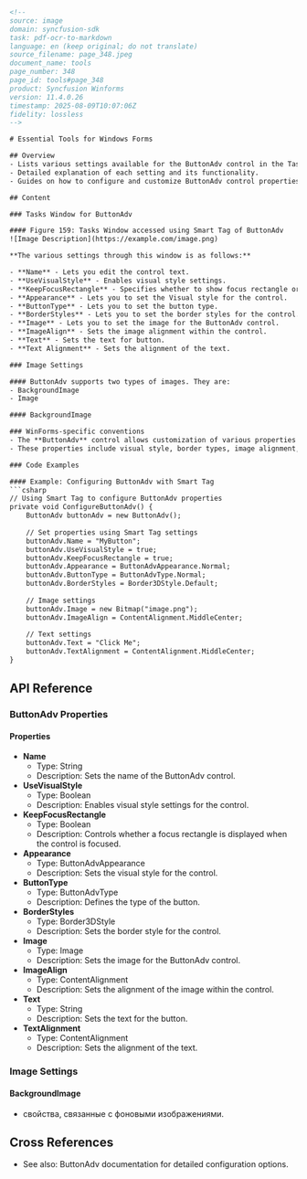 ```html
<!-- 
source: image
domain: syncfusion-sdk
task: pdf-ocr-to-markdown
language: en (keep original; do not translate)
source_filename: page_348.jpeg
document_name: tools
page_number: 348
page_id: tools#page_348
product: Syncfusion Winforms
version: 11.4.0.26
timestamp: 2025-08-09T10:07:06Z
fidelity: lossless
-->

# Essential Tools for Windows Forms

## Overview
- Lists various settings available for the ButtonAdv control in the Tasks window.
- Detailed explanation of each setting and its functionality.
- Guides on how to configure and customize ButtonAdv control properties using the Smart Tag feature.

## Content

### Tasks Window for ButtonAdv

#### Figure 159: Tasks Window accessed using Smart Tag of ButtonAdv
![Image Description](https://example.com/image.png)

**The various settings through this window is as follows:**

- **Name** - Lets you edit the control text.
- **UseVisualStyle** - Enables visual style settings.
- **KeepFocusRectangle** - Specifies whether to show focus rectangle or not.
- **Appearance** - Lets you to set the Visual style for the control.
- **ButtonType** - Lets you to set the button type.
- **BorderStyles** - Lets you to set the border styles for the control.
- **Image** - Lets you to set the image for the ButtonAdv control.
- **ImageAlign** - Sets the image alignment within the control.
- **Text** - Sets the text for button.
- **Text Alignment** - Sets the alignment of the text.

### Image Settings

#### ButtonAdv supports two types of images. They are:
- BackgroundImage
- Image

#### BackgroundImage

### WinForms-specific conventions
- The **ButtonAdv** control allows customization of various properties through the Smart Tag window.
- These properties include visual style, border types, image alignment, and text formatting.

### Code Examples

#### Example: Configuring ButtonAdv with Smart Tag
```csharp
// Using Smart Tag to configure ButtonAdv properties
private void ConfigureButtonAdv() {
    ButtonAdv buttonAdv = new ButtonAdv();
    
    // Set properties using Smart Tag settings
    buttonAdv.Name = "MyButton";
    buttonAdv.UseVisualStyle = true;
    buttonAdv.KeepFocusRectangle = true;
    buttonAdv.Appearance = ButtonAdvAppearance.Normal;
    buttonAdv.ButtonType = ButtonAdvType.Normal;
    buttonAdv.BorderStyles = Border3DStyle.Default;
    
    // Image settings
    buttonAdv.Image = new Bitmap("image.png");
    buttonAdv.ImageAlign = ContentAlignment.MiddleCenter;
    
    // Text settings
    buttonAdv.Text = "Click Me";
    buttonAdv.TextAlignment = ContentAlignment.MiddleCenter;
}
```

## API Reference

### ButtonAdv Properties

#### Properties
- **Name**
  - Type: String
  - Description: Sets the name of the ButtonAdv control.
- **UseVisualStyle**
  - Type: Boolean
  - Description: Enables visual style settings for the control.
- **KeepFocusRectangle**
  - Type: Boolean
  - Description: Controls whether a focus rectangle is displayed when the control is focused.
- **Appearance**
  - Type: ButtonAdvAppearance
  - Description: Sets the visual style for the control.
- **ButtonType**
  - Type: ButtonAdvType
  - Description: Defines the type of the button.
- **BorderStyles**
  - Type: Border3DStyle
  - Description: Sets the border style for the control.
- **Image**
  - Type: Image
  - Description: Sets the image for the ButtonAdv control.
- **ImageAlign**
  - Type: ContentAlignment
  - Description: Sets the alignment of the image within the control.
- **Text**
  - Type: String
  - Description: Sets the text for the button.
- **TextAlignment**
  - Type: ContentAlignment
  - Description: Sets the alignment of the text.

### Image Settings

#### BackgroundImage
- свойства, связанные с фоновыми изображениями.

## Cross References
- See also: ButtonAdv documentation for detailed configuration options.

<!-- tags: [Syncfusion Winforms, ButtonAdv, Smart Tag, Image Settings, Appearance, BorderStyles, ButtonAdvType] keywords: [ButtonAdv, Smart Tag, configure, settings, visual style, image alignment, text formatting] -->
```